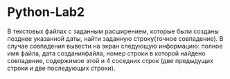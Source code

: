 # Python-Lab2

В текстовых файлах с заданным расширением, которые были созданы позднее указанной даты, найти заданную строку(точное совпадение). В случае совпадения вывести на экран следующую информацию: полное имя файла, дата созданияфайла, номер строки в которой найдено совпадение, содержимое этой и 4 соседних строк (две предыдущих строки и две последующих строки).
